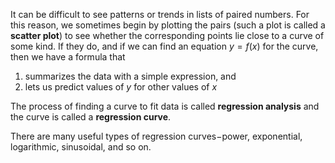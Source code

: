It can be difficult to see patterns or trends in lists of paired numbers. For this reason, we
sometimes begin by plotting the pairs (such a plot is called a **scatter plot**) to see whether
the corresponding points lie close to a curve of some kind. If they do, and if we can find an
equation $y = f( x )$ for the curve, then we have a formula that
1. summarizes the data with a simple expression, and
2. lets us predict values of $y$ for other values of $x$

The process of finding a curve to fit data is called **regression analysis** and the curve is called a **regression curve**.

There are many useful types of regression curves$-$power, exponential, logarithmic, sinusoidal, and so on.